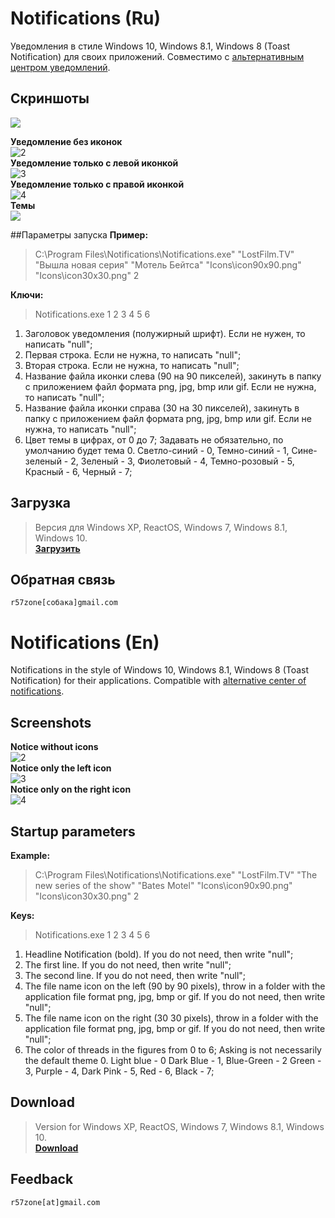 # Notifications (Ru)
Уведомления в стиле Windows 10, Windows 8.1, Windows 8 (Toast Notification) для своих приложений. Совместимо с [альтернативным центром уведомлений](https://github.com/r57zone/Notification-center).

## Скриншоты
![](https://cloud.githubusercontent.com/assets/9499881/17830407/63166c72-66db-11e6-9665-eaae5361cb34.png)<br>

**Уведомление без иконок**<br>
![2](https://cloud.githubusercontent.com/assets/9499881/8045036/ab2760c8-0e41-11e5-8cee-f70560396b72.png)<br>
**Уведомление только с левой иконкой**<br>
![3](https://cloud.githubusercontent.com/assets/9499881/8045046/c59390da-0e41-11e5-9b6b-348e84d29430.png)<br>
**Уведомление только с правой иконкой**<br>
![4](https://cloud.githubusercontent.com/assets/9499881/8044982/61133a7a-0e41-11e5-94be-b1d80a1f2c52.png)<br>
**Темы**<br>
![](https://cloud.githubusercontent.com/assets/9499881/17571313/c4d142b6-5f60-11e6-953e-e4ae9891bc43.png)<br>

##Параметры запуска
**Пример:**<br>
>C:\Program Files\Notifications\Notifications.exe" "LostFilm.TV" "Вышла новая серия" "Мотель Бейтса" "Icons\icon90x90.png" "Icons\icon30x30.png" 2<br>

**Ключи:**<br>
>Notifications.exe 1 2 3 4 5 6

1. Заголовок уведомления (полужирный шрифт). Если не нужен, то написать "null";<br>
2. Первая строка. Если не нужна, то написать "null";<br>
3. Вторая строка. Если не нужна, то написать "null";<br>
4. Название файла иконки слева (90 на 90 пикселей), закинуть в папку с приложением файл формата png, jpg, bmp или gif. Если не нужна, то написать "null";<br>
5. Название файла иконки справа (30 на 30 пикселей), закинуть в папку с приложением файл формата png, jpg, bmp или gif. Если не нужна, то написать "null";<br>
6. Цвет темы в цифрах, от 0 до 7; Задавать не обязательно, по умолчанию будет тема 0. Светло-синий - 0, Темно-синий - 1, Сине-зеленый - 2, Зеленый - 3, Фиолетовый - 4, Темно-розовый - 5, Красный - 6, Черный - 7; 

## Загрузка
>Версия для Windows XP, ReactOS, Windows 7, Windows 8.1, Windows 10.<br>
**[Загрузить](https://github.com/r57zone/notifications/releases)**

## Обратная связь
`r57zone[собака]gmail.com`

# Notifications (En)
Notifications in the style of Windows 10, Windows 8.1, Windows 8 (Toast Notification) for their applications. Compatible with [alternative center of notifications](https://github.com/r57zone/Notification-center).

## Screenshots
**Notice without icons**<br>
![2](https://cloud.githubusercontent.com/assets/9499881/8045036/ab2760c8-0e41-11e5-8cee-f70560396b72.png)<br>
**Notice only the left icon**<br>
![3](https://cloud.githubusercontent.com/assets/9499881/8045046/c59390da-0e41-11e5-9b6b-348e84d29430.png)<br>
**Notice only on the right icon**<br>
![4](https://cloud.githubusercontent.com/assets/9499881/8044982/61133a7a-0e41-11e5-94be-b1d80a1f2c52.png)<br>

## Startup parameters
**Example:**<br>
>C:\Program Files\Notifications\Notifications.exe" "LostFilm.TV" "The new series of the show" "Bates Motel" "Icons\icon90x90.png" "Icons\icon30x30.png" 2<br>

**Keys:**<br>
>Notifications.exe 1 2 3 4 5 6

1. Headline Notification (bold). If you do not need, then write "null";<br>
2. The first line. If you do not need, then write "null";<br>
3. The second line. If you do not need, then write "null";<br>
4. The file name icon on the left (90 by 90 pixels), throw in a folder with the application file format png, jpg, bmp or gif. If you do not need, then write "null";<br>
5. The file name icon on the right (30 30 pixels), throw in a folder with the application file format png, jpg, bmp or gif. If you do not need, then write "null";<br>
6. The color of threads in the figures from 0 to 6; Asking is not necessarily the default theme 0. Light blue - 0 Dark Blue - 1, Blue-Green - 2 Green - 3, Purple - 4, Dark Pink - 5, Red - 6, Black - 7;

## Download
>Version for Windows XP, ReactOS, Windows 7, Windows 8.1, Windows 10.<br>
**[Download](https://github.com/r57zone/notifications/releases)**


## Feedback
`r57zone[at]gmail.com`